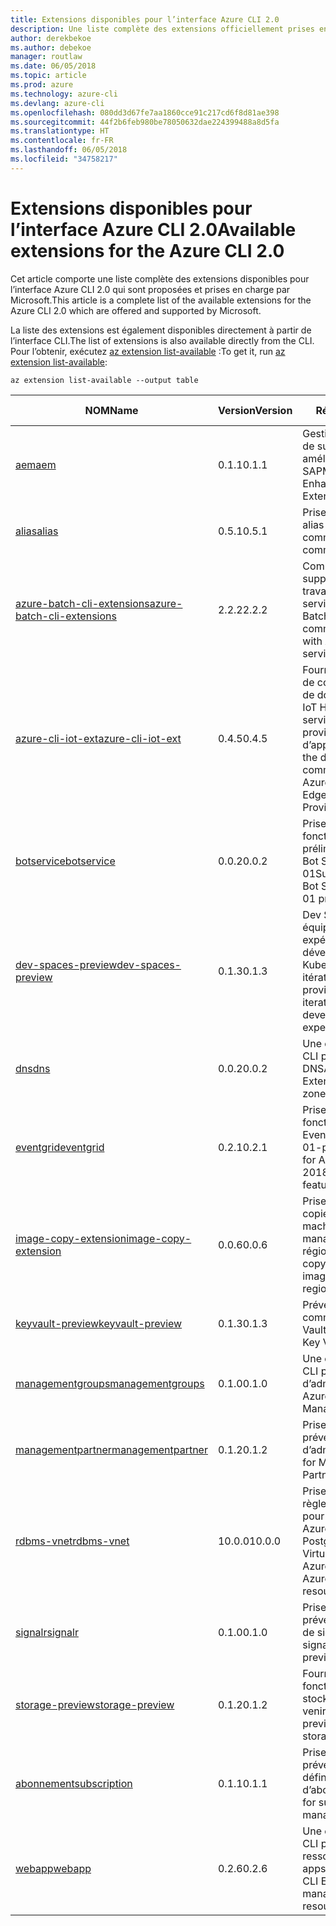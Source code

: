 ```yaml
---
title: Extensions disponibles pour l’interface Azure CLI 2.0
description: Une liste complète des extensions officiellement prises en charge pour l’interface Azure CLI 2.0
author: derekbekoe
ms.author: debekoe
manager: routlaw
ms.date: 06/05/2018
ms.topic: article
ms.prod: azure
ms.technology: azure-cli
ms.devlang: azure-cli
ms.openlocfilehash: 080dd3d67fe7aa1860cce91c217cd6f8d81ae398
ms.sourcegitcommit: 44f2b6feb980be78050632dae224399488a8d5fa
ms.translationtype: HT
ms.contentlocale: fr-FR
ms.lasthandoff: 06/05/2018
ms.locfileid: "34758217"
---
```

# <a name="available-extensions-for-the-azure-cli-20"></a><span data-ttu-id="9e1d1-103">Extensions disponibles pour l’interface Azure CLI 2.0</span><span class="sxs-lookup"><span data-stu-id="9e1d1-103">Available extensions for the Azure CLI 2.0</span></span>

<span data-ttu-id="9e1d1-104">Cet article comporte une liste complète des extensions disponibles pour l’interface Azure CLI 2.0 qui sont proposées et prises en charge par Microsoft.</span><span class="sxs-lookup"><span data-stu-id="9e1d1-104">This article is a complete list of the available extensions for the Azure CLI 2.0 which are offered and supported by Microsoft.</span></span>

<span data-ttu-id="9e1d1-105">La liste des extensions est également disponibles directement à partir de l’interface CLI.</span><span class="sxs-lookup"><span data-stu-id="9e1d1-105">The list of extensions is also available directly from the CLI.</span></span> <span data-ttu-id="9e1d1-106">Pour l’obtenir, exécutez [az extension list-available](/cli/azure/extension?view=azure-cli-latest#az-extension-list-available) :</span><span class="sxs-lookup"><span data-stu-id="9e1d1-106">To get it, run [az extension list-available](/cli/azure/extension?view=azure-cli-latest#az-extension-list-available):</span></span>

```azurecli
az extension list-available --output table
```

| <span data-ttu-id="9e1d1-107">NOM</span><span class="sxs-lookup"><span data-stu-id="9e1d1-107">Name</span></span> | <span data-ttu-id="9e1d1-108">Version</span><span class="sxs-lookup"><span data-stu-id="9e1d1-108">Version</span></span> | <span data-ttu-id="9e1d1-109">Résumé</span><span class="sxs-lookup"><span data-stu-id="9e1d1-109">Summary</span></span> | <span data-ttu-id="9e1d1-110">VERSION PRÉLIMINAIRE</span><span class="sxs-lookup"><span data-stu-id="9e1d1-110">Preview</span></span> |
|------|---------|---------|---------|
| [<span data-ttu-id="9e1d1-111">aem</span><span class="sxs-lookup"><span data-stu-id="9e1d1-111">aem</span></span>](https://github.com/Azure/azure-cli-extensions) | <span data-ttu-id="9e1d1-112">0.1.1</span><span class="sxs-lookup"><span data-stu-id="9e1d1-112">0.1.1</span></span> | <span data-ttu-id="9e1d1-113">Gestion des extensions de surveillance Azure améliorée pour SAP</span><span class="sxs-lookup"><span data-stu-id="9e1d1-113">Manage Azure Enhanced Monitoring Extensions for SAP</span></span> |  |
| [<span data-ttu-id="9e1d1-114">alias</span><span class="sxs-lookup"><span data-stu-id="9e1d1-114">alias</span></span>](https://github.com/Azure/azure-cli-extensions) | <span data-ttu-id="9e1d1-115">0.5.1</span><span class="sxs-lookup"><span data-stu-id="9e1d1-115">0.5.1</span></span> | <span data-ttu-id="9e1d1-116">Prise en charge des alias de commande</span><span class="sxs-lookup"><span data-stu-id="9e1d1-116">Support for command aliases</span></span> | <span data-ttu-id="9e1d1-117">OUI</span><span class="sxs-lookup"><span data-stu-id="9e1d1-117">Yes</span></span> |
| [<span data-ttu-id="9e1d1-118">azure-batch-cli-extensions</span><span class="sxs-lookup"><span data-stu-id="9e1d1-118">azure-batch-cli-extensions</span></span>](https://github.com/Azure/azure-batch-cli-extensions) | <span data-ttu-id="9e1d1-119">2.2.2</span><span class="sxs-lookup"><span data-stu-id="9e1d1-119">2.2.2</span></span> | <span data-ttu-id="9e1d1-120">Commandes supplémentaires pour travailler avec le service Azure Batch</span><span class="sxs-lookup"><span data-stu-id="9e1d1-120">Additional commands for working with Azure Batch service</span></span> |  |
| [<span data-ttu-id="9e1d1-121">azure-cli-iot-ext</span><span class="sxs-lookup"><span data-stu-id="9e1d1-121">azure-cli-iot-ext</span></span>](https://github.com/azure/azure-iot-cli-extension) | <span data-ttu-id="9e1d1-122">0.4.5</span><span class="sxs-lookup"><span data-stu-id="9e1d1-122">0.4.5</span></span> | <span data-ttu-id="9e1d1-123">Fourniture de la couche de commandes du plan de données pour Azure IoT Hub, IoT Edge et le service de provisionnement d’appareils IoT</span><span class="sxs-lookup"><span data-stu-id="9e1d1-123">Provides the data plane command layer for Azure IoT Hub, IoT Edge and IoT Device Provisioning Service</span></span> |  |
| [<span data-ttu-id="9e1d1-124">botservice</span><span class="sxs-lookup"><span data-stu-id="9e1d1-124">botservice</span></span>](https://github.com/Azure/azure-cli-extensions) | <span data-ttu-id="9e1d1-125">0.0.2</span><span class="sxs-lookup"><span data-stu-id="9e1d1-125">0.0.2</span></span> | <span data-ttu-id="9e1d1-126">Prise en charge des fonctionnalités préliminaires de Azure Bot Service 2017-12-01</span><span class="sxs-lookup"><span data-stu-id="9e1d1-126">Support for Azure Bot Service 2017-12-01 preview features</span></span> | <span data-ttu-id="9e1d1-127">OUI</span><span class="sxs-lookup"><span data-stu-id="9e1d1-127">Yes</span></span> |
| [<span data-ttu-id="9e1d1-128">dev-spaces-preview</span><span class="sxs-lookup"><span data-stu-id="9e1d1-128">dev-spaces-preview</span></span>](https://github.com/Azure/azure-cli-extensions) | <span data-ttu-id="9e1d1-129">0.1.3</span><span class="sxs-lookup"><span data-stu-id="9e1d1-129">0.1.3</span></span> | <span data-ttu-id="9e1d1-130">Dev Spaces offre aux équipes une expérience de développement Kubernetes rapide et itérative.</span><span class="sxs-lookup"><span data-stu-id="9e1d1-130">Dev Spaces provides a rapid, iterative Kubernetes development experience for teams.</span></span> | <span data-ttu-id="9e1d1-131">OUI</span><span class="sxs-lookup"><span data-stu-id="9e1d1-131">Yes</span></span> |
| [<span data-ttu-id="9e1d1-132">dns</span><span class="sxs-lookup"><span data-stu-id="9e1d1-132">dns</span></span>](https://github.com/Azure/azure-cli-extensions) | <span data-ttu-id="9e1d1-133">0.0.2</span><span class="sxs-lookup"><span data-stu-id="9e1d1-133">0.0.2</span></span> | <span data-ttu-id="9e1d1-134">Une extension Azure CLI pour les zones DNS</span><span class="sxs-lookup"><span data-stu-id="9e1d1-134">An Azure CLI Extension for DNS zones</span></span> |  |
| [<span data-ttu-id="9e1d1-135">eventgrid</span><span class="sxs-lookup"><span data-stu-id="9e1d1-135">eventgrid</span></span>](https://github.com/Azure/azure-cli-extensions) | <span data-ttu-id="9e1d1-136">0.2.1</span><span class="sxs-lookup"><span data-stu-id="9e1d1-136">0.2.1</span></span> | <span data-ttu-id="9e1d1-137">Prise en charge des fonctionnalités d’Azure EventGrid 2018-05-01-préversion</span><span class="sxs-lookup"><span data-stu-id="9e1d1-137">Support for Azure EventGrid 2018-05-01-preview features</span></span> | <span data-ttu-id="9e1d1-138">OUI</span><span class="sxs-lookup"><span data-stu-id="9e1d1-138">Yes</span></span> |
| [<span data-ttu-id="9e1d1-139">image-copy-extension</span><span class="sxs-lookup"><span data-stu-id="9e1d1-139">image-copy-extension</span></span>](https://github.com/Azure/azure-cli-extensions) | <span data-ttu-id="9e1d1-140">0.0.6</span><span class="sxs-lookup"><span data-stu-id="9e1d1-140">0.0.6</span></span> | <span data-ttu-id="9e1d1-141">Prise en charge de la copie d’images de machines virtuelles managées entre régions</span><span class="sxs-lookup"><span data-stu-id="9e1d1-141">Support for copying managed vm images between regions</span></span> |  |
| [<span data-ttu-id="9e1d1-142">keyvault-preview</span><span class="sxs-lookup"><span data-stu-id="9e1d1-142">keyvault-preview</span></span>](https://github.com/Azure/azure-keyvault-cli-extension) | <span data-ttu-id="9e1d1-143">0.1.3</span><span class="sxs-lookup"><span data-stu-id="9e1d1-143">0.1.3</span></span> | <span data-ttu-id="9e1d1-144">Préversion des commandes Azure Key Vault.</span><span class="sxs-lookup"><span data-stu-id="9e1d1-144">Preview Azure Key Vault commands.</span></span> | <span data-ttu-id="9e1d1-145">OUI</span><span class="sxs-lookup"><span data-stu-id="9e1d1-145">Yes</span></span> |
| [<span data-ttu-id="9e1d1-146">managementgroups</span><span class="sxs-lookup"><span data-stu-id="9e1d1-146">managementgroups</span></span>](https://github.com/Azure/azure-cli-extensions) | <span data-ttu-id="9e1d1-147">0.1.0</span><span class="sxs-lookup"><span data-stu-id="9e1d1-147">0.1.0</span></span> | <span data-ttu-id="9e1d1-148">Une extension Azure CLI pour les groupes d’administration</span><span class="sxs-lookup"><span data-stu-id="9e1d1-148">An Azure CLI Extension for Management Groups</span></span> |  |
| [<span data-ttu-id="9e1d1-149">managementpartner</span><span class="sxs-lookup"><span data-stu-id="9e1d1-149">managementpartner</span></span>](https://github.com/Azure/azure-cli-extensions) | <span data-ttu-id="9e1d1-150">0.1.2</span><span class="sxs-lookup"><span data-stu-id="9e1d1-150">0.1.2</span></span> | <span data-ttu-id="9e1d1-151">Prise en charge de la préversion des groupes d’administration</span><span class="sxs-lookup"><span data-stu-id="9e1d1-151">Support for Management Partner preview</span></span> |  |
| [<span data-ttu-id="9e1d1-152">rdbms-vnet</span><span class="sxs-lookup"><span data-stu-id="9e1d1-152">rdbms-vnet</span></span>](https://github.com/Azure/azure-cli-extensions) | <span data-ttu-id="9e1d1-153">10.0.0</span><span class="sxs-lookup"><span data-stu-id="9e1d1-153">10.0.0</span></span> | <span data-ttu-id="9e1d1-154">Prise en charge des règles de réseau virtuel pour les ressources Azure MySQL et Azure PostgreSQL</span><span class="sxs-lookup"><span data-stu-id="9e1d1-154">Support for Virtual Network rules in Azure MySQL and Azure PostgreSQL resources</span></span> |  |
| [<span data-ttu-id="9e1d1-155">signalr</span><span class="sxs-lookup"><span data-stu-id="9e1d1-155">signalr</span></span>](https://github.com/Azure/azure-cli-extensions) | <span data-ttu-id="9e1d1-156">0.1.0</span><span class="sxs-lookup"><span data-stu-id="9e1d1-156">0.1.0</span></span> | <span data-ttu-id="9e1d1-157">Prise en charge de la préversion de gestion de signalr.</span><span class="sxs-lookup"><span data-stu-id="9e1d1-157">Support for signalr management preview.</span></span> | <span data-ttu-id="9e1d1-158">OUI</span><span class="sxs-lookup"><span data-stu-id="9e1d1-158">Yes</span></span> |
| [<span data-ttu-id="9e1d1-159">storage-preview</span><span class="sxs-lookup"><span data-stu-id="9e1d1-159">storage-preview</span></span>](https://github.com/Azure/azure-cli-extensions/tree/master/src/storage-preview) | <span data-ttu-id="9e1d1-160">0.1.2</span><span class="sxs-lookup"><span data-stu-id="9e1d1-160">0.1.2</span></span> | <span data-ttu-id="9e1d1-161">Fournit un aperçu des fonctionnalités de stockage à venir.</span><span class="sxs-lookup"><span data-stu-id="9e1d1-161">Provides a preview for upcoming storage features.</span></span> | <span data-ttu-id="9e1d1-162">OUI</span><span class="sxs-lookup"><span data-stu-id="9e1d1-162">Yes</span></span> |
| [<span data-ttu-id="9e1d1-163">abonnement</span><span class="sxs-lookup"><span data-stu-id="9e1d1-163">subscription</span></span>](https://github.com/Azure/azure-cli-extensions) | <span data-ttu-id="9e1d1-164">0.1.1</span><span class="sxs-lookup"><span data-stu-id="9e1d1-164">0.1.1</span></span> | <span data-ttu-id="9e1d1-165">Prise en charge de la préversion des définitions d’abonnement.</span><span class="sxs-lookup"><span data-stu-id="9e1d1-165">Support for subscription management preview.</span></span> |  |
| [<span data-ttu-id="9e1d1-166">webapp</span><span class="sxs-lookup"><span data-stu-id="9e1d1-166">webapp</span></span>](https://github.com/Azure/azure-cli-extensions) | <span data-ttu-id="9e1d1-167">0.2.6</span><span class="sxs-lookup"><span data-stu-id="9e1d1-167">0.2.6</span></span> | <span data-ttu-id="9e1d1-168">Une extension Azure CLI pour gérer les ressources appservice</span><span class="sxs-lookup"><span data-stu-id="9e1d1-168">An Azure CLI Extension to manage appservice resources</span></span> | <span data-ttu-id="9e1d1-169">OUI</span><span class="sxs-lookup"><span data-stu-id="9e1d1-169">Yes</span></span> |
